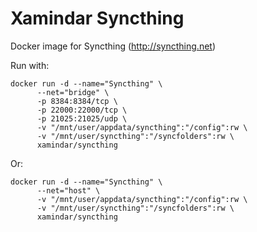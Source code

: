 # Xamindar Syncthing

Docker image for Syncthing (http://syncthing.net)

Run with:

```
docker run -d --name="Syncthing" \
      --net="bridge" \
      -p 8384:8384/tcp \
      -p 22000:22000/tcp \
      -p 21025:21025/udp \
      -v "/mnt/user/appdata/syncthing":"/config":rw \
      -v "/mnt/user/syncthing":"/syncfolders":rw \
      xamindar/syncthing
```
Or:
```
docker run -d --name="Syncthing" \
      --net="host" \
      -v "/mnt/user/appdata/syncthing":"/config":rw \ 
      -v "/mnt/user/syncthing":"/syncfolders":rw \ 
      xamindar/syncthing
```
